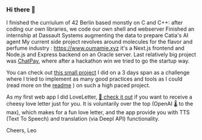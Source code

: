 ### Hi there 👋

I finished the curriulum of 42 Berlin based monstly on C and C++: after coding our own libraries, we code our own shell and webserver
Finished an internship at Dassault Systems augmenting the data to prepare Catia's AI agent
My current side project revolves around molecules for the flavor and perfume industry : https://www.oumamie.xyz it's a Next.js frontend and Node.js and Express backend on an Oracle server.
Last relatively big project was [ChatPay](https://github.com/TON-42), where after a hackathon win we tried to go the startup way.

You can check out [this small project](https://enterprise-decision-tracker.vercel.app/) I did on a 3 days span as a challenge where I tried to implement as many good practices and tools as I could (read more on the [readme](https://github.com/lmangall/enterprise_decision_tracker) ) on such a high paced project.

As my first web app I did LoveLetter, [💌 check it out]( https://langgenie.vercel.app/loveletter) if you want to receive a cheesy love letter just for you. It is voluntarily over the top (OpenAI 🌡️ to the max), which makes for a fun love letter, and the app provide you with TTS (Text To Speech) and translation (via Deepl API) functionality.

Cheers,
Leo
<!--
**lmangall/lmangall** is a ✨ _special_ ✨ repository because its `README.md` (this file) appears on your GitHub profile.

Here are some ideas to get you started:

- 🔭 I’m currently working on ...
- 🌱 I’m currently learning ...
- 👯 I’m looking to collaborate on ...
- 🤔 I’m looking for help with ...
- 💬 Ask me about ...
- 📫 How to reach me: ...
- 😄 Pronouns: ...
- ⚡ Fun fact: ...
-->
